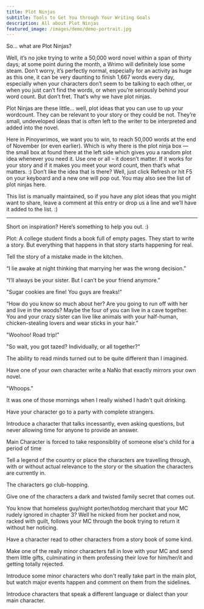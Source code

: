 ```yaml
---
title: Plot Ninjas
subtitle: Tools to Get You through Your Writing Goals
description: All about Plot Ninjas
featured_image: /images/demo/demo-portrait.jpg
---
```


So... what are Plot Ninjas?

Well, it’s no joke trying to write a 50,000 word novel within a span of thirty days; at some point during the month, a Wrimo will definitely lose some steam. Don’t worry, it’s perfectly normal, especially for an activity as huge as this one, it can be very daunting to finish 1,667 words every day, especially when your characters don’t seem to be talking to each other, or when you just can’t find the words, or when you’re seriously behind your word count. But don’t fret. That’s why we have plot ninjas.

Plot Ninjas are these little... well, plot ideas that you can use to up your wordcount. They can be relevant to your story or they could be not. They’re small, undeveloped ideas that is often left to the writer to be interpreted and added into the novel.

Here in Pinoywrimos, we want you to win, to reach 50,000 words at the end of November (or even earlier). Which is why there is the plot ninja box — the small box at found there at the left side which gives you a random plot idea whenever you need it. Use one or all –  it doesn’t matter. If it works for your story and if it makes you meet your word count, then that’s what matters. :) Don’t like the idea that is there? Well, just click Refresh or hit F5 on your keyboard and a new one will pop out. You may also see the list of plot ninjas here.

This list is manually maintained, so if you have any plot ideas that you might want to share, leave a comment at this entry or drop us a line and we’ll have it added to the list. :)

<hr> 

Short on inspiration? Here’s something to help you out. :) 

Plot: A college student finds a book full of empty pages. They start to write a story. But everything that happens in that story starts happening for real.

Tell the story of a mistake made in the kitchen.

“I lie awake at night thinking that marrying her was the wrong decision.”

“I’ll always be your sister. But I can’t be your friend anymore.”

"Sugar cookies are fine! You guys are freaks!"

“How do you know so much about her? Are you going to run off with her and live in the woods? Maybe the four of you can live in a cave together. You and your crazy sister can live like animals with your half-human, chicken-stealing lovers and wear sticks in your hair.”

"Woohoo! Road trip!"

"So wait, you got tazed? Individually, or all together?"

The ability to read minds turned out to be quite different than I imagined.

Have one of your own character write a NaNo that exactly mirrors your own novel.

"Whoops."

It was one of those mornings when I really wished I hadn't quit drinking.

Have your character go to a party with complete strangers.

Introduce a character that talks incessantly, even asking questions, but never allowing time for anyone to provide an answer.

Main Character is forced to take responsiblity of someone else's child for a period of time

Tell a legend of the country or place the characters are travelling through, with or without actual relevance to the story or the situation the characters are currently in.

The characters go club-hopping.

Give one of the characters a dark and twisted family secret that comes out.

You know that homeless guy/night porter/hotdog merchant that your MC rudely ignored in chapter 3? Well he nicked from her pocket and now, racked with guilt, follows your MC through the book trying to return it without her noticing.

Have a character read to other characters from a story book of some kind.

Make one of the really minor characters fall in love with your MC and send them little gifts, culminating in them professing their love for him/her/it and getting totally rejected.

Introduce some minor characters who don't really take part in the main plot, but watch major events happen and comment on them from the sidelines.

Introduce characters that speak a different language or dialect than your main character.